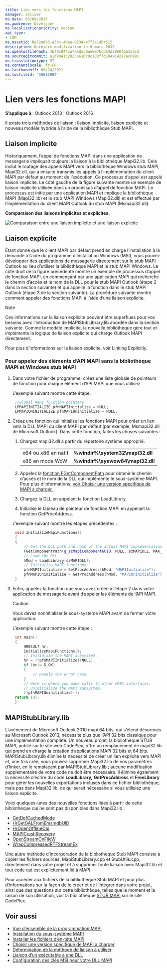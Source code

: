 ```yaml
---
title: Lien vers les fonctions MAPI
manager: soliver
ms.date: 03/09/2015
ms.audience: Developer
ms.localizationpriority: medium
api_type:
- COM
ms.assetid: be72a893-a3bc-4dea-8234-47f3e1db4515
description: Dernière modification le 9 mars 2015
ms.openlocfilehash: 4bf9c044ca7aadac9ae097bcd54228e0fba15dcd
ms.sourcegitcommit: a1d9041c20256616c9c183f7d1049142a7ac6991
ms.translationtype: MT
ms.contentlocale: fr-FR
ms.lasthandoff: 09/24/2021
ms.locfileid: "59616984"
---
```

# <a name="link-to-mapi-functions"></a>Lien vers les fonctions MAPI

**S’applique à** : Outlook 2013 | Outlook 2016 
  
Il existe trois méthodes de liaison : liaison implicite, liaison explicite et nouveau modèle hybride à l’aide de la bibliothèque Stub MAPI.
  
## <a name="implicit-linking"></a>Liaison implicite

Historiquement, l’appel de fonctions MAPI dans une application de messagerie impliquait toujours la liaison à la bibliothèque Mapi32.lib. Cela inclut le routage des appels MAPI vers la bibliothèque Windows stub MAPI, Mapi32.dll, qui a ensuite transmis les appels à l’implémentation du client MAPI par défaut au moment de l’exécution. Ce processus d’appel est appelé liaison implicite. Le côté gauche de la figure suivante montre un exemple de liaison implicite utilisée dans un processus d’appel de fonction MAPI. Le processus est initié par une application MAPI et implique la bibliothèque MAPI (Mapi32.lib) et le stub MAPI Windows (Mapi32.dll) et est effectué par l’implémentation du client MAPI Outlook du stub MAPI (Msmapi32.dll).
  
**Comparaison des liaisons implicites et explicites.**

![Comparaison entre une liaison implicite et une liaison explicite](media/09d9c49a-a52d-4407-9013-d0d14c8f63f6.gif "Comparaison entre une liaison implicite et une liaison explicite")
  
## <a name="explicit-linking"></a>Liaison explicite

Étant donné que le client MAPI par défaut prend en charge l’installation à la demande à l’aide du programme d’installation Windows (MSI), vous pouvez développer des applications de messagerie directement sur le stub MAPI Outlook au lieu d’utiliser la bibliothèque MAPI et le stub MAPI Windows. Le côté droit de la figure précédente montre un exemple de processus d’appel de fonction MAPI, en commençant par une application MAPI qui recherche le chemin d’accès et le nom de la DLL pour le stub MAPI Outlook (étape 2 dans la section suivante) et qui appelle la fonction dans le stub MAPI Outlook (étape 3 de la section suivante). La procédure suivante montre comment appeler des fonctions MAPI à l’aide d’une liaison explicite. 
  
> [!NOTE]
> Ces informations sur la liaison explicite peuvent être superflues pour vos besoins avec l’introduction de MAPIStubLibrary.lib abordée dans la section suivante. Comme le modèle implicite, la nouvelle bibliothèque gère tout et implémente la logique de liaison explicite qui charge Outlook MAPI directement. 
  
Pour plus d’informations sur la liaison explicite, voir Linking Explicitly.
  
### <a name="to-call-mapi-api-elements-without-the-mapi-library-and-the-windows-mapi-stub"></a>Pour appeler des éléments d’API MAPI sans la bibliothèque MAPI et Windows stub MAPI

1. Dans votre fichier de programme, créez une liste globale de pointeurs de fonction pour chaque élément d’API MAPI que vous utilisez. 
    
   L’exemple suivant montre cette étape.
    
   ```cpp
    //Global MAPI function pointers
    LPMAPIINITIALIZE pfnMAPIInitialize = NULL;
    LPMAPIUNINITIALIZE pfnMAPIUninitialize = NULL;
   ```

2. Créez une fonction qui initialise les fonctions MAPI pour créer un lien vers la DLL MAPI du client MAPI par défaut (par exemple, Msmapi32.dll de Microsoft Outlook). Dans cette fonction, faites les choses suivantes : 
    
    1. Chargez mapi32.dll à partir du répertoire système approprié. 
        
       |||
       |:-----|:-----|
       |x64 ou x86 en natif  <br/> |**%windir%\system32\mapi32.dll** <br/> |
       |x86 en mode WoW  <br/> |**%windir%\syswow64\mapi32.dll** <br/> |
    
    2. Appelez la [fonction FGetComponentPath](fgetcomponentpath.md) pour obtenir le chemin d’accès et le nom de la DLL qui implémente le sous-système MAPI. Pour plus d’informations, [voir Choisir une version spécifique de MAPI à charger.](how-to-choose-a-specific-version-of-mapi-to-load.md)
        
    3. Chargez la DLL en appelant la fonction LoadLibrary. 
        
    4. Initialise le tableau de pointeur de fonction MAPI en appelant la fonction GetProcAddress. 
        
    L’exemple suivant montre les étapes précédentes :
        
   ```cpp
    void InitializeMapiFunctions()
    {
    {
        // Get the DLL path and name of the actual MAPI implementation.
        FGetComponentPath(g_szMapiComponentGUID, NULL, szMAPIDLL, MAX_PATH);
        // Load the DLL.
        hMod = LoadLibrary(szMAPIDLL);
        // Initialize MAPI functions.
        pfnMAPIInitialize = GetProcAddress(hMod, "MAPIInitialize");
        pfnMAPIUninitialize = GetProcAddress(hMod, "MAPIUninitialize");
    }
   ```

3. Enfin, appelez la fonction que vous avez créée à l’étape 2 dans votre application de messagerie avant d’appeler les éléments de l’API MAPI. 
    
   > [!CAUTION]
   > Vous devez nonnitialiser le sous-système MAPI avant de fermer votre application. 
  
   L’exemple suivant montre cette étape : 
    
   ```cpp
    int main()
    {
        HRESULT hr;
        InitializeMapiFunctions();
        // Initialize the MAPI subsystem.
        hr = (*pfnMAPIInitialize)(NULL);
        if (hr!= S_OK)
        {
            // Handle the error case.
        }
        // Here is where you make calls to other MAPI interfaces.
        // Uninitialize the MAPI subsystem.
        (*pfnMAPIUninitialize)();
    return (0);
    }
   ```

## <a name="mapistublibrarylib"></a>MAPIStubLibrary.lib

L’avènement de Microsoft Outlook 2010 mapi 64 bits, qui s’étend désormais au Microsoft Outlook 2013, nécessite plus que l’API 32 bits classique pour une implémentation complète. Un nouveau projet, la bibliothèque STUB MAPI, publié sur le site web CodePlex, offre un remplacement de mapi32.lib qui prend en charge la création d’applications MAPI 32 bits et 64 bits. MAPIStubLibrary.lib élimine la nécessité de créer un lien explicite vers MAPI et, une fois créé, vous pouvez supprimer Mapi32.lib de vos paramètres d’linker, en le remplaçant par MAPIStubLibrary.lib ; aucune modification supplémentaire de votre code ne doit être nécessaire. Il élimine également la nécessité d’écrire du code **LoadLibrary,** **GetProcAddress** et **FreeLibrary** pour gérer les nouvelles exportations incluses dans ce fichier bibliothèque, mais pas dans Mapi32.lib, ce qui serait nécessaire si vous utilisiez une liaison explicite. 
  
Voici quelques-unes des nouvelles fonctions liées à partir de cette bibliothèque qui ne sont pas disponibles dans Mapi32.lib :
  
- [GetDefCachedMode](getdefcachedmode.md)    
- [HrGetGALFromEmsmdbUID](hrgetgalfromemsmdbuid.md)   
- [HrOpenOfflineObj](hropenofflineobj.md)    
- [MAPICrashRecovery](mapicrashrecovery.md)   
- [OpenStreamOnFileW](openstreamonfilew.md)    
- [WrapCompressedRTFStreamEx](wrapcompressedrtfstreamex.md)
    
Une autre méthode d’incorporation de la bibliothèque Stub MAPI consiste à copier les fichiers sources, MapiStubLibrary.cpp et StubUtils.cpp, directement dans votre projet et à supprimer toute liaison avec Mapi32.lib et tout code qui est explicitement lié à MAPI.
  
Pour accéder aux fichiers de la bibliothèque Stub MAPI et pour plus d’informations sur la façon de le créer et de l’intégrer dans votre projet, ainsi que des questions sur cette bibliothèque, telles que le moment et la raison de son utilisation, voir la bibliothèque [STUB MAPI](https://mapistublibrary.codeplex.com/documentation) sur le site CodePlex. 
  
## <a name="see-also"></a>Voir aussi

- [Vue d’ensemble de la programmation MAPI](mapi-programming-overview.md)
- [Installation du sous-système MAPI](installing-the-mapi-subsystem.md)
- [Installer les fichiers d’en-tête MAPI](how-to-install-mapi-header-files.md)
- [Choisir une version spécifique de MAPI à charger](how-to-choose-a-specific-version-of-mapi-to-load.md)
- [Détermination de la méthode de liaison à utiliser](https://msdn.microsoft.com/library/253b8k2c.aspx)
- [Liaison d’un exécutable à une DLL](https://msdn.microsoft.com/library/9yd93633.aspx)
- [Configuration des clés MSI pour votre DLL MAPI](https://msdn.microsoft.com/library/ee909494%28v=VS.85%29.aspx)

